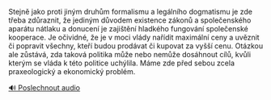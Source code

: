 
Stejně jako proti jiným druhům formalismu a legálního dogmatismu je zde třeba zdůraznit, že jediným důvodem existence zákonů a společenského aparátu nátlaku a donucení je zajištění hladkého fungování společenské kooperace. Je očividné, že je v moci vlády nařídit maximální ceny a uvěznit či popravit všechny, kteří budou prodávat či kupovat za vyšší cenu. Otázkou ale zůstává, zda taková politika může nebo nemůže dosáhnout cílů, kvůli kterým se vláda k této politice uchýlila. Máme zde před sebou zcela praxeologický a ekonomický problém.

[🔊 Poslechnout audio](/data/7-paragraphs/audio/chapter_145/para_001-Stejn-jako-proti-jinm-druhm-formalismu-a-legln.mp3)
